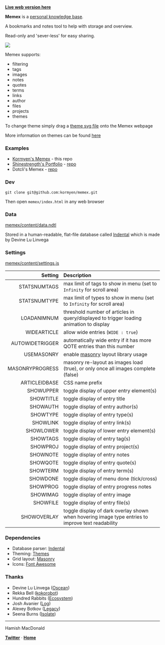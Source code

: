 [**Live web version here**](https://kormyen.github.io/memex/)

**Memex** is a [personal knowledge base](https://scholar.colorado.edu/csci_techreports/931/).

A bookmarks and notes tool to help with storage and overview.

Read-only and 'sever-less' for easy sharing.

<img src='https://raw.githubusercontent.com/kormyen/memex/master/PREVIEW.jpg'/>

Memex supports:

- filtering
- tags
- images
- notes
- quotes
- terms
- links
- author
- files
- projects
- themes

To change theme simply drag a [theme svg file](https://github.com/hundredrabbits/Themes/tree/master/themes) onto the Memex webpage

More information on themes can be found [here](https://github.com/hundredrabbits/Themes)

### Examples

- [Kormyen's Memex](https://kormyen.github.io/memex/) - this repo
- [Shinestrength's Portfolio](http://www.shinestrength.xyz/) - [repo](https://github.com/shinestrength/memex)
- Dotcli's Memex - [repo](https://github.com/dotcli/memex)

### Dev
```
git clone git@github.com:kormyen/memex.git
```

Then open `memex/index.html` in any web browser

### Data

[memex/content/data.ndtl](content/data.ndtl)

Stored in a human-readable, flat-file database called [Indental](https://wiki.xxiivv.com/#indental) which is made by Devine Lu Linvega

### Settings

[memex/content/settings.js](content/settings.js)

| Setting  | Description |
|            ---: | :---                                                                                                |
|    STATSNUMTAGS | max limit of tags to show in menu (set to `Infinity` for scroll area)                               |
|    STATSNUMTYPE | max limit of types to show in menu (set to `Infinity` for scroll area)                              |
|     LOADANIMNUM | threshold number of articles in query/displayed to trigger loading animation to display             |
|     WIDEARTICLE | allow wide entries (`WIDE : true`)                                                                  |
| AUTOWIDETRIGGER | automatically wide entry if it has more QOTE entries than this number                               |
|      USEMASONRY | enable [masonry](https://masonry.desandro.com/) layout library usage                                |
| MASONRYPROGRESS | masonry re-layout as images load (true), or only once all images complete (false)                   |
|   ARTICLEIDBASE | CSS name prefix                                                                                     |
|       SHOWUPPER | toggle display of upper entry element(s)                                                            |
|       SHOWTITLE | toggle display of entry title                                                                       |
|        SHOWAUTH | toggle display of entry author(s)                                                                   |
|        SHOWTYPE | toggle display of entry type(s)                                                                     |
|        SHOWLINK | toggle display of entry link(s)                                                                     |
|       SHOWLOWER | toggle display of lower entry element(s)                                                            |
|        SHOWTAGS | toggle display of entry tag(s)                                                                      |
|        SHOWPROJ | toggle display of entry project(s)                                                                  |
|        SHOWNOTE | toggle display of entry notes                                                                       |
|        SHOWQOTE | toggle display of entry quote(s)                                                                    |
|        SHOWTERM | toggle display of entry term(s)                                                                     |
|        SHOWDONE | toggle display of menu done (tick/cross)                                                            |
|        SHOWPROG | toggle display of entry progress notes                                                              |
|        SHOWIMAG | toggle display of entry image                                                                       |
|        SHOWFILE | toggle display of entry file(s)                                                                     |
|     SHOWOVERLAY | toggle display of dark overlay shown when hovering image type entries to improve text readability   |

### Dependencies

- Database parser: [Indental](https://wiki.xxiivv.com/#indental)
- Theming: [Themes](https://github.com/hundredrabbits/Themes)
- Grid layout: [Masonry](https://masonry.desandro.com/)
- Icons: [Font Awesome](https://fontawesome.com/)

### Thanks

- Devine Lu Linvega ([Oscean](https://github.com/XXIIVV/Oscean))
- Rekka Bell ([kokorobot](https://github.com/rekkabell/kokorobot))
- Hundred Rabbits ([Ecosystem](https://github.com/hundredrabbits))
- Josh Avanier ([Log](https://github.com/joshavanier/log))
- Alexey Botkov ([Legacy](https://github.com/nomand/Legacy))
- Seena Burns ([Isolate](https://github.com/seenaburns/isolate))

---

Hamish MacDonald

**[Twitter](https://twitter.com/kormyen)** &middot; **[Home](https://kor.nz)**